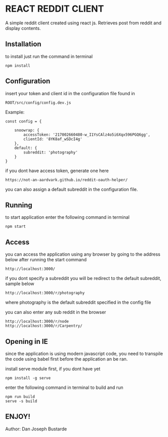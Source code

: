 # REACT REDDIT CLIENT
A simple reddit client created using react js. 
Retrieves post from reddit and display contents.

## Installation
to install just run the command in terminal

    npm install

## Configuration
insert your token and client id in the configuration file found in
    
    ROOT/src/config/config.dev.js

Example:

    const config = {

        snoowrap: {
            accessToken: '217002660480-w_I1YsCAlz4o5i6Xqx596PGQ6gg',
            clientId: '8YK8af_wSDcI4g'
        },
        default: {
            subreddit: 'photography'
        }
    }

if you dont have access token, generate one here

    https://not-an-aardvark.github.io/reddit-oauth-helper/

you can also assign a default subreddit in the configuration file.

## Running
to start application enter the following command in terminal

    npm start

## Access
you can access the application using any browser by going to the address below after running the start command
    
    http://localhost:3000/

if you dont specify a subreddit you will be redirect to the default subreddit, sample below

    http://localhost:3000/r/photography

where photography is the default subreddit specified in the config file

you can also enter any sub reddit in the browser

    http://localhost:3000/r/node
    http://localhost:3000/r/Carpentry/


## Opening in IE
since the application is using modern javascript code, you need to transpile the code using babel first before the application an be ran.

install serve module first, if you dont have yet

    npm install -g serve

enter the following command in terminal to build and run 

    npm run build
    serve -s build



## ENJOY!
Author: Dan Joseph Bustarde